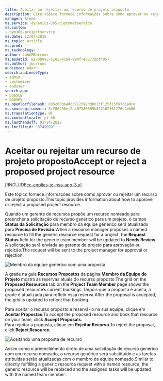 ```yaml
---
title: Aceitar ou rejeitar um recurso de projeto proposto
description: Este tópico fornece informações sobre como aprovar ou rejeitar um recurso de projeto proposto.
manager: kfend
ms.service: dynamics-365-customerservice
ms.custom:
- dyn365-projectservice
ms.date: 12/07/2018
ms.topic: article
ms.prod: ''
ms.technology: ''
author: JohnPBurrows
ms.assetid: 8270b895-b103-4ca4-984f-ed577bbf4057
ms.author: jburrows
audience: Admin
search.audienceType:
- admin
- customizer
- enduser
search.app:
- D365CE
- D365PS
ms.openlocfilehash: 005c6d364dcc7127a2cd8023f125f15f67c1a9ce
ms.sourcegitcommit: 8c786230ef2a497280885b827162561776e2eb00
ms.translationtype: HT
ms.contentlocale: pt-BR
ms.lasthandoff: 03/24/2020
ms.locfileid: "3749098"
---
```

# <a name="accept-or-reject-a-proposed-project-resource"></a><span data-ttu-id="6831d-103">Aceitar ou rejeitar um recurso de projeto proposto</span><span class="sxs-lookup"><span data-stu-id="6831d-103">Accept or reject a proposed project resource</span></span>

[!INCLUDE[cc-applies-to-psa-app-3.x](../includes/cc-applies-to-psa-app-3x.md)]

<span data-ttu-id="6831d-104">Este tópico fornece informações sobre como aprovar ou rejeitar um recurso de projeto proposto.</span><span class="sxs-lookup"><span data-stu-id="6831d-104">This topic provides information about how to approve or reject a proposed project resource.</span></span>

<span data-ttu-id="6831d-105">Quando um gerente de recursos propõe um recurso nomeado para preencher a solicitação de recurso genérico para um projeto, o campo **Status da Solicitação** para membro da equipe genérico será atualizado para **Precisa de Revisão**.</span><span class="sxs-lookup"><span data-stu-id="6831d-105">When a resource manager proposes a named resource to fill the generic resource request for a project, the **Request Status** field for the generic team member will be updated to **Needs Review**.</span></span> <span data-ttu-id="6831d-106">A solicitação será enviada ao gerente de projeto para aprovação ou rejeição.</span><span class="sxs-lookup"><span data-stu-id="6831d-106">The request will be sent to the project manager for approval or rejection.</span></span>

![Membro da equipe genérico com uma proposta](media/RM-how-to-19.png)

<span data-ttu-id="6831d-108">A grade na guia **Recursos Propostos** da página **Membro da Equipe do Projeto** mostra as reservas atuais do recurso proposto.</span><span class="sxs-lookup"><span data-stu-id="6831d-108">The grid on the **Proposed Resources** tab on the **Project Team Member** page shows the proposed resource’s current bookings.</span></span> <span data-ttu-id="6831d-109">Depois que a proposta é aceita, a grade é atualizada para refletir essa reserva.</span><span class="sxs-lookup"><span data-stu-id="6831d-109">After the proposal is accepted, the grid is updated to reflect that booking.</span></span> 

<span data-ttu-id="6831d-110">Para aceitar o recurso proposto e reservá-lo na sua equipe, clique em **Aceitar Propostas**.</span><span class="sxs-lookup"><span data-stu-id="6831d-110">To accept the proposed resource and book that resource on your team, click **Accept Proposals**.</span></span>  
<span data-ttu-id="6831d-111">Para rejeitar a proposta, clique em **Rejeitar Recurso**.</span><span class="sxs-lookup"><span data-stu-id="6831d-111">To reject the proposal, click **Reject Resource**.</span></span>

![Aceitando uma proposta de recurso](media/RM-how-to-20.png) 

<span data-ttu-id="6831d-113">Assim como o preenchimento direto de uma solicitação de recurso genérico com um recurso nomeado, o recurso genérico será substituído e as tarefas atribuídas serão atualizadas com o membro da equipe nomeado.</span><span class="sxs-lookup"><span data-stu-id="6831d-113">Similar to directly fulfilling a generic resource request with a named resource, the generic resource will be replaced and the assigned tasks will be updated with the named team member.</span></span>
